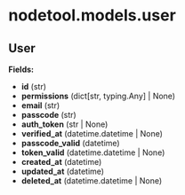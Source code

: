 # nodetool.models.user

## User

**Fields:**
- **id** (str)
- **permissions** (dict[str, typing.Any] | None)
- **email** (str)
- **passcode** (str)
- **auth_token** (str | None)
- **verified_at** (datetime.datetime | None)
- **passcode_valid** (datetime)
- **token_valid** (datetime.datetime | None)
- **created_at** (datetime)
- **updated_at** (datetime)
- **deleted_at** (datetime.datetime | None)


